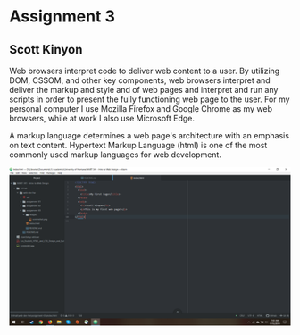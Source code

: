 # Assignment 3
## Scott Kinyon

Web browsers interpret code to deliver web content to a user. By utilizing DOM, CSSOM, and other key components, web browsers interpret and deliver the markup and style and of web pages and interpret and run any scripts in order to present the fully functioning web page to the user. For my personal computer I use Mozilla Firefox and Google Chrome as my web browsers, while at work I also use Microsoft Edge.

A markup language determines a web page's architecture with an emphasis on text content. Hypertext Markup Language (html) is one of the most commonly used markup languages for web development.

![screenshot](./images/screenshot.png)
